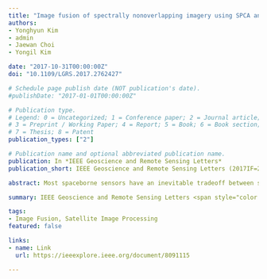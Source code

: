 ```yaml
---
title: "Image fusion of spectrally nonoverlapping imagery using SPCA and MTF-based filters"
authors:
- Yonghyun Kim
- admin
- Jaewan Choi
- Yongil Kim

date: "2017-10-31T00:00:00Z"
doi: "10.1109/LGRS.2017.2762427"

# Schedule page publish date (NOT publication's date).
#publishDate: "2017-01-01T00:00:00Z"

# Publication type.
# Legend: 0 = Uncategorized; 1 = Conference paper; 2 = Journal article;
# 3 = Preprint / Working Paper; 4 = Report; 5 = Book; 6 = Book section;
# 7 = Thesis; 8 = Patent
publication_types: ["2"]

# Publication name and optional abbreviated publication name.
publication: In *IEEE Geoscience and Remote Sensing Letters*
publication_short: IEEE Geoscience and Remote Sensing Letters (2017IF=2.892)

abstract: Most spaceborne sensors have an inevitable tradeoff between spatial and spectral resolutions. This is a typical ill-posed inverse problem in the field of image fusion. To solve this problem, this letter proposes an image fusion method using spatial principal component analysis and modulation transfer function-based filters. The key behind the proposed fusion method is to efficiently estimate the missing spatial details by considering the spatial structures of the low-resolution multispectral (MS) imagery. Also, this letter proposes a newly developed injection gain model to resolve the local and global dissimilarity between panchromatic and MS imageries, which could prevent over- and under-injections. Finally, spatial details, optimized to be injected into the MS images, were constructed and paired with the developed injection gain model to produce high-resolution MS images. Two data sets acquired by WorldView-2 are employed for validation. The experimental results demonstrate that the proposed fusion method generates high-quality imagery in terms of both qualitative and quantitative standards.

summary: IEEE Geoscience and Remote Sensing Letters <span style="color:red;font-style:italic;font-weight:bold;">(2017IF=2.892)</span>

tags:
- Image Fusion, Satellite Image Processing
featured: false

links:
- name: Link
  url: https://ieeexplore.ieee.org/document/8091115

---
```

